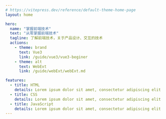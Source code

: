 ```yaml
---
# https://vitepress.dev/reference/default-theme-home-page
layout: home

hero:
  name: "掌握前端技术"
  text: "从零掌握前端技术"
  tagline: 了解前端技术，关于产品设计、交互的技术
  actions:
    - theme: brand
      text: Vue3
      link: /guide/vue3/vue3-beginer
    - theme: alt
      text: WebExt
      link: /guide/webExt/webExt.md

features:
  - title: HTML
    details: Lorem ipsum dolor sit amet, consectetur adipiscing elit
  - title: CSS
    details: Lorem ipsum dolor sit amet, consectetur adipiscing elit
  - title: JavaScript
    details: Lorem ipsum dolor sit amet, consectetur adipiscing elit
---
```


